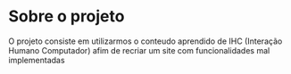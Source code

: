 # Sobre o projeto

O projeto consiste em utilizarmos o conteudo aprendido de IHC (Interação Humano Computador) afim de recriar um site com funcionalidades mal implementadas
